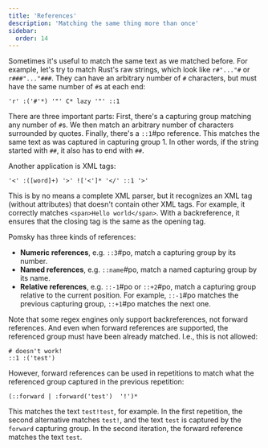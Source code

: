 ```yaml
---
title: 'References'
description: 'Matching the same thing more than once'
sidebar:
  order: 14
---
```


Sometimes it's useful to match the same text as we matched before. For example, let's try to match
Rust's raw strings, which look like `r#"..."#` or `r###"..."###`. They can have an arbitrary number
of `#` characters, but must have the same number of `#`s at each end:

```pomsky
'r' :('#'*) '"' C* lazy '"' ::1
```

There are three important parts: First, there's a capturing group matching any number of `#`s. We
then match an arbitrary number of characters surrounded by quotes. Finally, there's a
`::1`#po reference. This matches the same text as was captured in capturing group 1. In
other words, if the string started with `##`, it also has to end with `##`.

Another application is XML tags:

```pomsky
'<' :([word]+) '>' !['<']* '</' ::1 '>'
```

This is by no means a complete XML parser, but it recognizes an XML tag (without attributes) that
doesn't contain other XML tags. For example, it correctly matches `<span>Hello world</span>`. With a
backreference, it ensures that the closing tag is the same as the opening tag.

Pomsky has three kinds of references:

- **Numeric references**, e.g. `::3`#po, match a capturing group by its number.
- **Named references**, e.g. `::name`#po, match a named capturing group by its
  name.
- **Relative references**, e.g. `::-1`#po or `::+2`#po, match a
  capturing group relative to the current position. For example, `::-1`#po
  matches the previous capturing group, `::+1`#po matches the next one.

Note that some regex engines only support backreferences, not forward references. And even when
forward references are supported, the referenced group must have been already matched. I.e., this
is not allowed:

```pomsky
# doesn't work!
::1 :('test')
```

However, forward references can be used in repetitions to match what the referenced group captured
in the previous repetition:

```pomsky
(::forward | :forward('test')  '!')*
```

This matches the text `test!test`, for example. In the first repetition, the second alternative
matches `test!`, and the text `test` is captured by the `forward` capturing group. In the second
iteration, the forward reference matches the text `test`.
